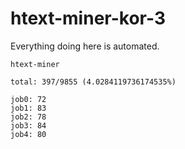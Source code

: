 # htext-miner-kor-3

Everything doing here is automated.

```
htext-miner

total: 397/9855 (4.0284119736174535%)

job0: 72
job1: 83
job2: 78
job3: 84
job4: 80
```